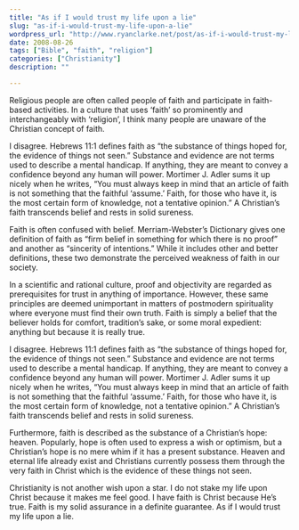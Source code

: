 ```yaml
---
title: "As if I would trust my life upon a lie"
slug: "as-if-i-would-trust-my-life-upon-a-lie"
wordpress_url: "http://www.ryanclarke.net/post/as-if-i-would-trust-my-life-upon-a-lie/"
date: 2008-08-26
tags: ["Bible", "faith", "religion"]
categories: ["Christianity"]
description: ""

---
```


Religious people are often called people of faith and participate in faith-based activities. In a culture that uses ‘faith’ so prominently and interchangeably with ‘religion’, I think many people are unaware of the Christian concept of faith.

I disagree. Hebrews 11:1 defines faith as “the substance of things hoped for, the evidence of things not seen.” Substance and evidence are not terms used to describe a mental handicap. If anything, they are meant to convey a confidence beyond any human will power. Mortimer J. Adler sums it up nicely when he writes, “You must always keep in mind that an article of faith is not something that the faithful ‘assume.’ Faith, for those who have it, is the most certain form of knowledge, not a tentative opinion.” A Christian’s faith transcends belief and rests in solid sureness.

Faith is often confused with belief. Merriam-Webster’s Dictionary gives one definition of faith as “firm belief in something for which there is no proof” and another as “sincerity of intentions.” While it includes other and better definitions, these two demonstrate the perceived weakness of faith in our society.

In a scientific and rational culture, proof and objectivity are regarded as prerequisites for trust in anything of importance. However, these same principles are deemed unimportant in matters of postmodern spirituality where everyone must find their own truth. Faith is simply a belief that the believer holds for comfort, tradition’s sake, or some moral expedient: anything but because it is really true.

I disagree. Hebrews 11:1 defines faith as “the substance of things hoped for, the evidence of things not seen.” Substance and evidence are not terms used to describe a mental handicap. If anything, they are meant to convey a confidence beyond any human will power. Mortimer J. Adler sums it up nicely when he writes, “You must always keep in mind that an article of faith is not something that the faithful ‘assume.’ Faith, for those who have it, is the most certain form of knowledge, not a tentative opinion.” A Christian’s faith transcends belief and rests in solid sureness.

Furthermore, faith is described as the substance of a Christian’s hope: heaven. Popularly, hope is often used to express a wish or optimism, but a Christian’s hope is no mere whim if it has a present substance. Heaven and eternal life already exist and Christians currently possess them through the very faith in Christ which is the evidence of these things not seen.

Christianity is not another wish upon a star. I do not stake my life upon Christ because it makes me feel good. I have faith is Christ because He’s true. Faith is my solid assurance in a definite guarantee. As if I would trust my life upon a lie.
